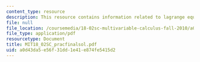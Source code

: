 ```yaml
---
content_type: resource
description: This resource contains information related to lagrange equations.
file: null
file_location: /coursemedia/18-02sc-multivariable-calculus-fall-2010/a0d43da5e56f31dd1e41e874fe5415d2_MIT18_02SC_pracfinalsol.pdf
file_type: application/pdf
resourcetype: Document
title: MIT18_02SC_pracfinalsol.pdf
uid: a0d43da5-e56f-31dd-1e41-e874fe5415d2
---
```

